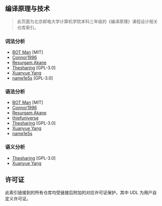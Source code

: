 ## 编译原理与技术

> 此页面为北京邮电大学计算机学院本科三年级的《编译原理》课程设计相关仓库索引。

### 词法分析

- [BOT Man](https://github.com/BOT-Man-JL/BUPT-Projects/tree/master/3-1-Compiler-Principles/LexParser) [MIT]
- [Connor1996](https://github.com/Connor1996/BUPT-Projects/tree/master/LexParse)
- [Resurgam Akane](https://github.com/Resurgam-Akane/Compilers-Principles/tree/master/Lexical%20Analysis)
- [Thesharing](https://github.com/Thesharing/school-projects/tree/master/Homework/Compile%20Principle/%E8%AF%8D%E6%B3%95%E5%88%86%E6%9E%90) [GPL-3.0]
- [Xuanyue Yang](https://github.com/YangXuanyue/Compiler)
- [name1e5s](https://github.com/kuso-kodo/FuckingCalculator) [GPL-3.0]

### 语法分析

- [BOT Man](https://github.com/BOT-Man-JL/BUPT-Projects/tree/master/3-1-Compiler-Principles/SyntaxParser) [MIT]
- [Connor1996](https://github.com/Connor1996/BUPT-Projects/tree/master/SyntaxParser)
- [Resurgam Akane](https://github.com/Resurgam-Akane/Compilers-Principles/tree/master/Grammer%20Analysis)
- [thiefuniverse](https://github.com/thiefuniverse/LL_grammer)
- [Thesharing](https://github.com/Thesharing/school-projects/tree/master/Homework/Compile%20Principle/%E8%AF%AD%E6%B3%95%E5%88%86%E6%9E%90) [GPL-3.0]
- [Xuanyue Yang](https://github.com/YangXuanyue/Compiler)
- [name1e5s](https://github.com/name1e5s/playground/tree/master/FuckingCalculator)

### 语义分析

- [Thesharing](https://github.com/Thesharing/school-projects/tree/master/Homework/Compile%20Principle/%E8%AF%AD%E4%B9%89%E5%88%86%E6%9E%90) [GPL-3.0]
- [Xuanyue Yang](https://github.com/YangXuanyue/Compiler)

## 许可证
此索引链接到的所有仓库均受链接后附加的对应许可证保护，其中 UDL 为用户自定义许可证。
